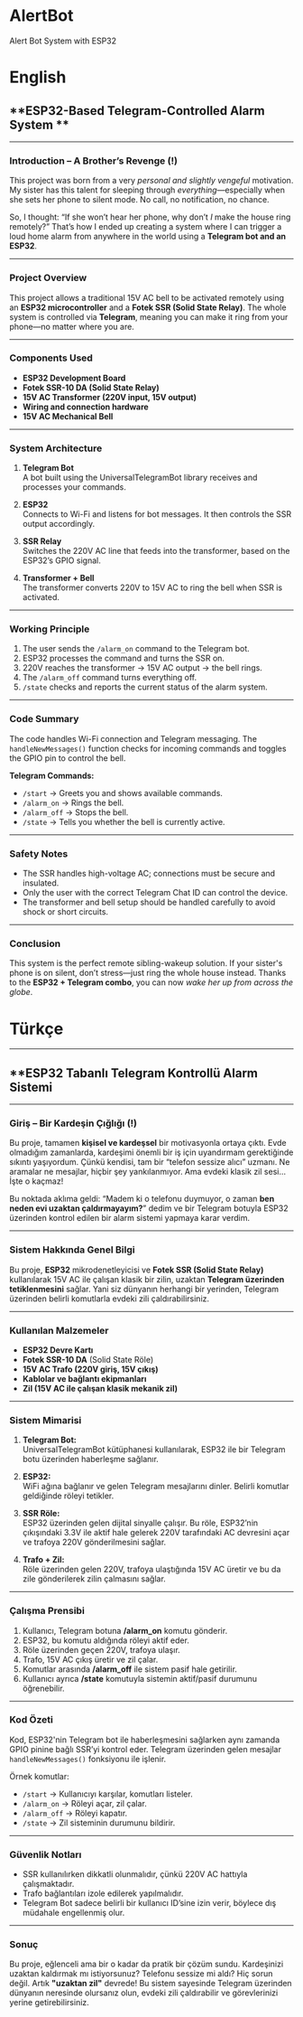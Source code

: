 # AlertBot
Alert Bot System with ESP32

# English

## **ESP32-Based Telegram-Controlled Alarm System **

---

### **Introduction – A Brother’s Revenge (!)**

This project was born from a very *personal and slightly vengeful* motivation. My sister has this talent for sleeping through *everything*—especially when she sets her phone to silent mode. No call, no notification, no chance.

So, I thought: “If she won’t hear her phone, why don’t *I* make the house ring remotely?” That’s how I ended up creating a system where I can trigger a loud home alarm from anywhere in the world using a **Telegram bot and an ESP32**.

---

### **Project Overview**

This project allows a traditional 15V AC bell to be activated remotely using an **ESP32 microcontroller** and a **Fotek SSR (Solid State Relay)**. The whole system is controlled via **Telegram**, meaning you can make it ring from your phone—no matter where you are.

---

### **Components Used**

- **ESP32 Development Board**  
- **Fotek SSR-10 DA (Solid State Relay)**  
- **15V AC Transformer (220V input, 15V output)**  
- **Wiring and connection hardware**  
- **15V AC Mechanical Bell**

---

### **System Architecture**

1. **Telegram Bot**  
   A bot built using the UniversalTelegramBot library receives and processes your commands.

2. **ESP32**  
   Connects to Wi-Fi and listens for bot messages. It then controls the SSR output accordingly.

3. **SSR Relay**  
   Switches the 220V AC line that feeds into the transformer, based on the ESP32’s GPIO signal.

4. **Transformer + Bell**  
   The transformer converts 220V to 15V AC to ring the bell when SSR is activated.

---

### **Working Principle**

1. The user sends the `/alarm_on` command to the Telegram bot.  
2. ESP32 processes the command and turns the SSR on.  
3. 220V reaches the transformer → 15V AC output → the bell rings.  
4. The `/alarm_off` command turns everything off.  
5. `/state` checks and reports the current status of the alarm system.

---

### **Code Summary**

The code handles Wi-Fi connection and Telegram messaging. The `handleNewMessages()` function checks for incoming commands and toggles the GPIO pin to control the bell.

**Telegram Commands:**

- `/start` → Greets you and shows available commands.  
- `/alarm_on` → Rings the bell.  
- `/alarm_off` → Stops the bell.  
- `/state` → Tells you whether the bell is currently active.

---

### **Safety Notes**

- The SSR handles high-voltage AC; connections must be secure and insulated.  
- Only the user with the correct Telegram Chat ID can control the device.  
- The transformer and bell setup should be handled carefully to avoid shock or short circuits.

---

### **Conclusion**

This system is the perfect remote sibling-wakeup solution. If your sister's phone is on silent, don’t stress—just ring the whole house instead. Thanks to the **ESP32 + Telegram combo**, you can now *wake her up from across the globe*.


# Türkçe
---

## **ESP32 Tabanlı Telegram Kontrollü Alarm Sistemi

---

### **Giriş – Bir Kardeşin Çığlığı (!)**

Bu proje, tamamen **kişisel ve kardeşsel** bir motivasyonla ortaya çıktı. Evde olmadığım zamanlarda, kardeşimi önemli bir iş için uyandırmam gerektiğinde sıkıntı yaşıyordum. Çünkü kendisi, tam bir “telefon sessize alıcı” uzmanı. Ne aramalar ne mesajlar, hiçbir şey yankılanmıyor. Ama evdeki klasik zil sesi… İşte o kaçmaz!

Bu noktada aklıma geldi: “Madem ki o telefonu duymuyor, o zaman **ben neden evi uzaktan çaldırmayayım?**” dedim ve bir Telegram botuyla ESP32 üzerinden kontrol edilen bir alarm sistemi yapmaya karar verdim.

---

### **Sistem Hakkında Genel Bilgi**

Bu proje, **ESP32** mikrodenetleyicisi ve **Fotek SSR (Solid State Relay)** kullanılarak 15V AC ile çalışan klasik bir zilin, uzaktan **Telegram üzerinden tetiklenmesini** sağlar. Yani siz dünyanın herhangi bir yerinden, Telegram üzerinden belirli komutlarla evdeki zili çaldırabilirsiniz.

---

### **Kullanılan Malzemeler**

- **ESP32 Devre Kartı**
- **Fotek SSR-10 DA** (Solid State Röle)
- **15V AC Trafo (220V giriş, 15V çıkış)**
- **Kablolar ve bağlantı ekipmanları**
- **Zil (15V AC ile çalışan klasik mekanik zil)**

---

### **Sistem Mimarisi**

1. **Telegram Bot:**  
   UniversalTelegramBot kütüphanesi kullanılarak, ESP32 ile bir Telegram botu üzerinden haberleşme sağlanır.

2. **ESP32:**  
   WiFi ağına bağlanır ve gelen Telegram mesajlarını dinler. Belirli komutlar geldiğinde röleyi tetikler.

3. **SSR Röle:**  
   ESP32 üzerinden gelen dijital sinyalle çalışır. Bu röle, ESP32’nin çıkışındaki 3.3V ile aktif hale gelerek 220V tarafındaki AC devresini açar ve trafoya 220V gönderilmesini sağlar.

4. **Trafo + Zil:**  
   Röle üzerinden gelen 220V, trafoya ulaştığında 15V AC üretir ve bu da zile gönderilerek zilin çalmasını sağlar.

---

### **Çalışma Prensibi**

1. Kullanıcı, Telegram botuna **/alarm_on** komutu gönderir.
2. ESP32, bu komutu aldığında röleyi aktif eder.
3. Röle üzerinden geçen 220V, trafoya ulaşır.
4. Trafo, 15V AC çıkış üretir ve zil çalar.
5. Komutlar arasında **/alarm_off** ile sistem pasif hale getirilir.
6. Kullanıcı ayrıca **/state** komutuyla sistemin aktif/pasif durumunu öğrenebilir.

---

### **Kod Özeti**

Kod, ESP32'nin Telegram bot ile haberleşmesini sağlarken aynı zamanda GPIO pinine bağlı SSR’yi kontrol eder. Telegram üzerinden gelen mesajlar `handleNewMessages()` fonksiyonu ile işlenir.

Örnek komutlar:

- `/start` → Kullanıcıyı karşılar, komutları listeler.
- `/alarm_on` → Röleyi açar, zil çalar.
- `/alarm_off` → Röleyi kapatır.
- `/state` → Zil sisteminin durumunu bildirir.

---

### **Güvenlik Notları**

- SSR kullanılırken dikkatli olunmalıdır, çünkü 220V AC hattıyla çalışmaktadır.
- Trafo bağlantıları izole edilerek yapılmalıdır.
- Telegram Bot sadece belirli bir kullanıcı ID’sine izin verir, böylece dış müdahale engellenmiş olur.

---

### **Sonuç**

Bu proje, eğlenceli ama bir o kadar da pratik bir çözüm sundu. Kardeşinizi uzaktan kaldırmak mı istiyorsunuz? Telefonu sessize mi aldı? Hiç sorun değil. Artık **"uzaktan zil"** devrede! Bu sistem sayesinde Telegram üzerinden dünyanın neresinde olursanız olun, evdeki zili çaldırabilir ve görevlerinizi yerine getirebilirsiniz.

